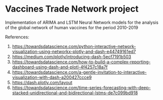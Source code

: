 # Vaccines Trade Network project

Implementation of ARIMA and LSTM Neural Network models for the analysis of the global network of human vaccines for the period 2010-2019 

References:
  1. https://towardsdatascience.com/python-interactive-network-visualization-using-networkx-plotly-and-dash-e44749161ed7
  2. https://medium.com/plotly/introducing-dash-5ecf7191b503
  3. https://towardsdatascience.com/how-to-build-a-complex-reporting-dashboard-using-dash-and-plotl-4f4257c18a7f
  4. https://towardsdatascience.com/a-gentle-invitation-to-interactive-visualization-with-dash-a200427ccce9
  5. https://dash.plotly.com/layout
  6. https://towardsdatascience.com/time-series-forecasting-with-deep-stacked-unidirectional-and-bidirectional-lstms-de7c099bd918